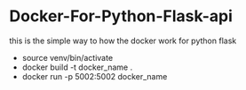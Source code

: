 # Docker-For-Python-Flask-api
this is the simple way to how the docker work for python flask
- source venv/bin/activate
- docker build -t docker_name .
- docker run -p 5002:5002  docker_name
